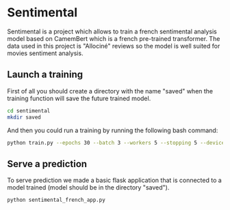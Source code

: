 # Sentimental

Sentimental is a project which allows to train a french sentimental analysis model based on CamemBert which is a french pre-trained transformer. The data used in this project is "Allociné" reviews so the model is well suited for movies sentiment analysis.

## Launch a training

First of all you should create a directory with the name "saved" when the training function will save the future trained model. 
```bash
cd sentimental
mkdir saved
```

And then you could run a training by running the following bash command:

```bash
python train.py --epochs 30 --batch 3 --workers 5 --stopping 5 --device 'cuda:0' --name "sentimental_camembert_model.pth"
```

## Serve a prediction

To serve prediction we made a basic flask application that is connected to a model trained (model should be in the directory "saved").
```bash
python sentimental_french_app.py
```
